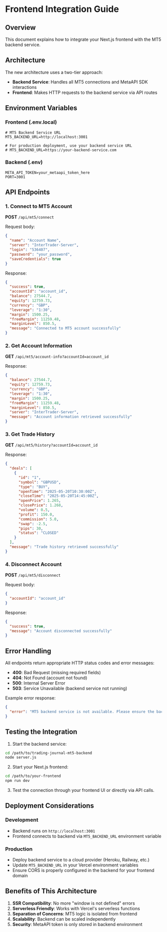 # Frontend Integration Guide

## Overview
This document explains how to integrate your Next.js frontend with the MT5 backend service.

## Architecture
The new architecture uses a two-tier approach:
- **Backend Service**: Handles all MT5 connections and MetaAPI SDK interactions
- **Frontend**: Makes HTTP requests to the backend service via API routes

## Environment Variables

### Frontend (.env.local)
```
# MT5 Backend Service URL
MT5_BACKEND_URL=http://localhost:3001

# For production deployment, use your backend service URL
# MT5_BACKEND_URL=https://your-backend-service.com
```

### Backend (.env)
```
META_API_TOKEN=your_metaapi_token_here
PORT=3001
```

## API Endpoints

### 1. Connect to MT5 Account
**POST** `/api/mt5/connect`

Request body:
```json
{
  "name": "Account Name",
  "server": "InterTrader-Server",
  "login": "536407",
  "password": "your_password",
  "saveCredentials": true
}
```

Response:
```json
{
  "success": true,
  "accountId": "account_id",
  "balance": 27544.7,
  "equity": 12759.73,
  "currency": "GBP",
  "leverage": "1:30",
  "margin": 1500.25,
  "freeMargin": 11259.48,
  "marginLevel": 850.5,
  "message": "Connected to MT5 account successfully"
}
```

### 2. Get Account Information
**GET** `/api/mt5/account-info?accountId=account_id`

Response:
```json
{
  "balance": 27544.7,
  "equity": 12759.73,
  "currency": "GBP",
  "leverage": "1:30",
  "margin": 1500.25,
  "freeMargin": 11259.48,
  "marginLevel": 850.5,
  "server": "InterTrader-Server",
  "message": "Account information retrieved successfully"
}
```

### 3. Get Trade History
**GET** `/api/mt5/history?accountId=account_id`

Response:
```json
{
  "deals": [
    {
      "id": "1",
      "symbol": "GBPUSD",
      "type": "BUY",
      "openTime": "2025-05-20T10:30:00Z",
      "closeTime": "2025-05-20T14:45:00Z",
      "openPrice": 1.265,
      "closePrice": 1.268,
      "volume": 0.5,
      "profit": 150.0,
      "commission": 5.0,
      "swap": -2.5,
      "pips": 30,
      "status": "CLOSED"
    }
  ],
  "message": "Trade history retrieved successfully"
}
```

### 4. Disconnect Account
**POST** `/api/mt5/disconnect`

Request body:
```json
{
  "accountId": "account_id"
}
```

Response:
```json
{
  "success": true,
  "message": "Account disconnected successfully"
}
```

## Error Handling

All endpoints return appropriate HTTP status codes and error messages:

- **400**: Bad Request (missing required fields)
- **404**: Not Found (account not found)
- **500**: Internal Server Error
- **503**: Service Unavailable (backend service not running)

Example error response:
```json
{
  "error": "MT5 backend service is not available. Please ensure the backend server is running on port 3001."
}
```

## Testing the Integration

1. Start the backend service:
```bash
cd /path/to/trading-journal-mt5-backend
node server.js
```

2. Start your Next.js frontend:
```bash
cd /path/to/your-frontend
npm run dev
```

3. Test the connection through your frontend UI or directly via API calls.

## Deployment Considerations

### Development
- Backend runs on `http://localhost:3001`
- Frontend connects to backend via `MT5_BACKEND_URL` environment variable

### Production
- Deploy backend service to a cloud provider (Heroku, Railway, etc.)
- Update `MT5_BACKEND_URL` in your Vercel environment variables
- Ensure CORS is properly configured in the backend for your frontend domain

## Benefits of This Architecture

1. **SSR Compatibility**: No more "window is not defined" errors
2. **Serverless Friendly**: Works with Vercel's serverless functions
3. **Separation of Concerns**: MT5 logic is isolated from frontend
4. **Scalability**: Backend can be scaled independently
5. **Security**: MetaAPI token is only stored in backend environment

